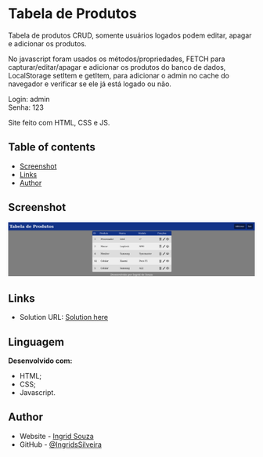 # Tabela de Produtos
Tabela de produtos CRUD, somente usuários logados podem editar, apagar e adicionar os produtos.<br>

No javascript foram usados os métodos/propriedades, FETCH para capturar/editar/apagar e adicionar os produtos do banco de dados, LocalStorage setItem e getItem, para adicionar o admin no cache do navegador e verificar se ele já está logado ou não.

Login: admin <br>
Senha: 123

Site feito com HTML, CSS e JS.<br>
## Table of contents

- [Screenshot](#screenshot)
- [Links](#links)
- [Author](#author)

## Screenshot

![](assets/img/aa.png)


## Links

- Solution URL: [Solution here](https://github.com/IngridsSilveira/tabela-Produtos)

## Linguagem
<p><strong>Desenvolvido com:</strong></p>
<ul>
        <li>HTML;</li>
        <li>CSS;</li>
        <li>Javascript.</li>
</ul>

## Author

- Website - [Ingrid Souza](https://ingridssilveira.github.io/IngridSouza)
- GitHub - [@IngridsSilveira](https://github.com/IngridsSilveira)
